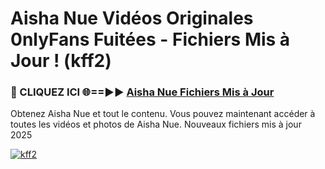 # Aisha Nue Vidéos Originales 0nlyFans Fuitées - Fichiers Mis à Jour ! (kff2)

<h3>🔴 CLIQUEZ ICI 🌐==►► <a href="https://tinyurl.com/2pmr4ezf" rel="nofollow">Aisha Nue Fichiers Mis à Jour</a></h3>

Obtenez Aisha Nue et tout le contenu. Vous pouvez maintenant accéder à toutes les vidéos et photos de Aisha Nue. Nouveaux fichiers mis à jour 2025

[![kff2](https://i.imgur.com/6SNvagu.gif)](https://tinyurl.com/2pmr4ezf)
